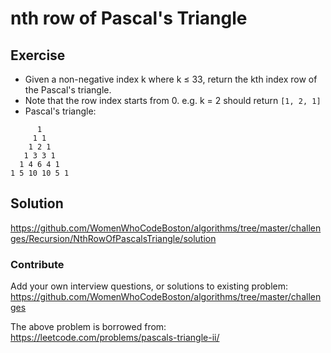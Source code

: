 # nth row of Pascal's Triangle

## Exercise
* Given a non-negative index k where k ≤ 33, return the kth index row of the Pascal's triangle.
* Note that the row index starts from 0. e.g. k = 2 should return `[1, 2, 1]`
* Pascal's triangle:
```
      1
     1 1
    1 2 1
   1 3 3 1
  1 4 6 4 1
1 5 10 10 5 1
```

## Solution
https://github.com/WomenWhoCodeBoston/algorithms/tree/master/challenges/Recursion/NthRowOfPascalsTriangle/solution

### Contribute
Add your own interview questions, or solutions to existing problem: https://github.com/WomenWhoCodeBoston/algorithms/tree/master/challenges

The above problem is borrowed from: https://leetcode.com/problems/pascals-triangle-ii/

